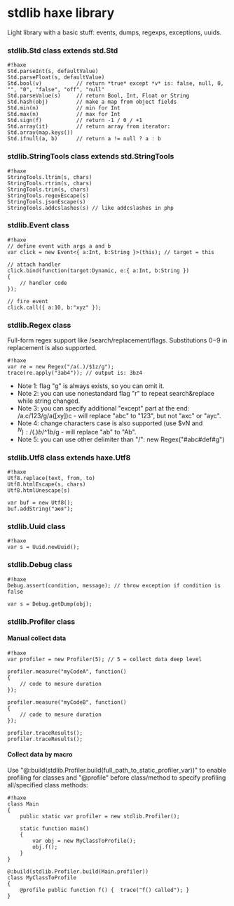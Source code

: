 # stdlib haxe library #

Light library with a basic stuff: events, dumps, regexps, exceptions, uuids.

### stdlib.Std class extends std.Std ###
```
#!haxe
Std.parseInt(s, defaultValue)
Std.parseFloat(s, defaultValue)
Std.bool(v)           // return *true* except *v* is: false, null, 0, "", "0", "false", "off", "null"
Std.parseValue(s)     // return Bool, Int, Float or String
Std.hash(obj)         // make a map from object fields
Std.min(n)            // min for Int
Std.max(n)            // max for Int
Std.sign(f)           // return -1 / 0 / +1
Std.array(it)         // return array from iterator: Std.array(map.keys())
Std.ifnull(a, b)      // return a != null ? a : b
```

### stdlib.StringTools class extends std.StringTools ###
```
#!haxe
StringTools.ltrim(s, chars)
StringTools.rtrim(s, chars)
StringTools.trim(s, chars)
StringTools.regexEscape(s)
StringTools.jsonEscape(s)
StringTools.addcslashes(s) // like addcslashes in php
```

### stdlib.Event class ###
```
#!haxe
// define event with args a and b
var click = new Event<{ a:Int, b:String }>(this); // target = this

// attach handler
click.bind(function(target:Dynamic, e:{ a:Int, b:String })
{
    // handler code
});

// fire event
click.call({ a:10, b:"xyz" });
```

### stdlib.Regex class ###
Full-form regex support like /search/replacement/flags. Substitutions $0-$9 in replacement is also supported.
```
#!haxe
var re = new Regex("/a(.)/$1z/g");
trace(re.apply("3ab4")); // output is: 3bz4
```
 * Note 1: flag "g" is always exists, so you can omit it.
 * Note 2: you can use nonestandard flag "r" to repeat search&replace while string changed.
 * Note 3: you can specify additional "except" part at the end: /a.c/123/g/a([xy])c - will replace "abc" to "123", but not "axc" or "ayc".
 * Note 4: change characters case is also supported (use $vN and $^N): /(.)b/$^1b/g - will replace "ab" to "Ab".
 * Note 5: you can use other delimiter than "/": new Regex("#abc#def#g")

### stdlib.Utf8 class extends haxe.Utf8 ###
```
#!haxe
Utf8.replace(text, from, to)
Utf8.htmlEscape(s, chars)
Utf8.htmlUnescape(s)

var buf = new Utf8();
buf.addString("эюя");
```

### stdlib.Uuid class ###
```
#!haxe
var s = Uuid.newUuid();
```

### stdlib.Debug class ###
```
#!haxe
Debug.assert(condition, message); // throw exception if condition is false

var s = Debug.getDump(obj);
```

### stdlib.Profiler class ###
#### Manual collect data ####
```
#!haxe
var profiler = new Profiler(5); // 5 = collect data deep level

profiler.measure("myCodeA", function()
{
    // code to mesure duration
});

profiler.measure("myCodeB", function()
{
    // code to mesure duration
});

profiler.traceResults();
profiler.traceResults();
```

#### Collect data by macro ####
Use "@:build(stdlib.Profiler.build(full_path_to_static_profiler_var))" to enable profiling for classes and "@profile" before class/method to specify profiling all/specified class methods:
```
#!haxe
class Main
{
    public static var profiler = new stdlib.Profiler();
    
    static function main()
    {
        var obj = new MyClassToProfile();
        obj.f();
    }
}

@:build(stdlib.Profiler.build(Main.profiler))
class MyClassToProfile
{
    @profile public function f() {  trace("f() called"); }
}
```
